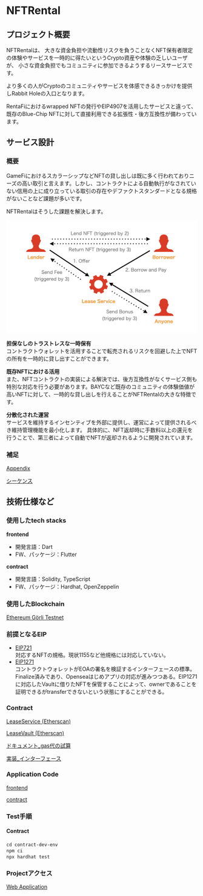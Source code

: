 # NFTRental

## プロジェクト概要

NFTRentalは、
大きな資金負担や流動性リスクを負うことなくNFT保有者限定の体験やサービスを一時的に得たいというCrypto資産や体験の乏しいユーザが、
小さな資金負担でもコミュニティに参加できるようするリースサービスです。

より多くの人がCryptoのコミュニティやサービスを体感できるきっかけを提供しRabbit Holeの入口となります。

RentaFiにおけるwrapped NFTの発行やEIP4907を活用したサービスと違って、既存のBlue-Chip NFTに対して直接利用できる拡張性・後方互換性が備わっています。

## サービス設計

### 概要

GameFiにおけるスカラーシップなどNFTの貸し出しは既に多く行われておりニーズの高い取引と言えます。しかし、コントラクトによる自動執行がなされていない信用の上に成り立っている取引の存在やデファクトスタンダードとなる規格がないことなど課題が多いです。

NFTRentalはそうした課題を解決します。

![概要](./images/サービス概要図.jpeg)

**担保なしのトラストレスな一時保有**  
コントラクトウォレットを活用することで転売されるリスクを回避した上でNFTの所有を一時的に貸し出すことができます。

**既存NFTにおける活用**  
また、NFTコントラクトの実装による解決では、後方互換性がなくサービス側も特別な対応を行う必要があります。BAYCなど既存のコミュニティの体験価値が高いNFTに対して、一時的な貸し出しを行えることがNFTRentalの大きな特徴です。

**分散化された運営**  
サービスを維持するインセンティブを外部に提供し、運営によって提供されるべき維持管理機能を最小化します。
具体的に、NFT返却時に手数料以上の還元を行うことで、第三者によって自動でNFTが返却されるように開発されています。

### 補足

[Appendix](./design/appendix.md)

[シーケンス](./design/sequenceDiagram.md)

## 技術仕様など

### 使用したtech stacks 

**frontend**  
- 開発言語：Dart
- FW、パッケージ：Flutter

**contract**  
- 開発言語：Solidity, TypeScript
- FW、パッケージ：Hardhat, OpenZeppelin

### 使用したBlockchain 

[Ethereum Görli Testnet](https://goerli.net)

### 前提となるEIP

- [EIP721](https://eips.ethereum.org/EIPS/eip-721)  
  対応するNFTの規格。現状1155など他規格には対応していない。
- [EIP1271](https://eips.ethereum.org/EIPS/eip-1271)  
  コントラクトウォレットがEOAの署名を検証するインターフェースの標準。Finalize済みであり、Openseaはじめアプリの対応が進みつつある。EIP1271に対応したVaultに借りたNFTを保管することによって、ownerであることを証明できるがtransferできないという状態にすることができる。
### Contract

[LeaseService (Etherscan)](https://goerli.etherscan.io/address/0xE45D10bae4Aa5C9a8C9016A39dD899485D9deac3)

[LeaseVault (Etherscan)](https://goerli.etherscan.io/address/0xF0550c4e121f18E3d8181371BE011178D2eeA4dF)

[ドキュメント_gas代の試算](./design/contract.md)

[実装_インターフェース](./contract-dev-env/contracts/ILeaseService.sol)

### Application Code

[frontend](./nft_lending_page/)

[contract](./contract-dev-env/contracts)

### Test手順

#### Contract

```
cd contract-dev-env
npm ci
npx hardhat test
```

### Projectアクセス

[Web Application](https://tokyo-web3-hackathon-team.github.io/nft-rental/)